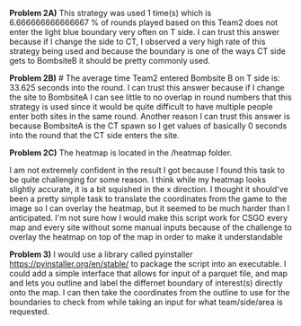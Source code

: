 **Problem 2A)** This strategy was used 1 time(s) which is 6.666666666666667 % of rounds played based on this Team2 does not enter the light blue boundary very often on T side. I can trust this answer because if I change the side to CT, I observed a very high rate of this strategy being used and because the boundary is one of the ways CT side gets to BombsiteB it should be pretty commonly used.

**Problem 2B)** # The average time Team2 entered Bombsite B on T side is: 33.625 seconds into the round. I can trust this answer because if I change the site to BombsiteA I can see little to no overlap in round numbers that this strategy is used since it would be quite difficult to have multiple people enter both sites in the same round. Another reason I can trust this answer is because BombsiteA is the CT spawn so I get values of basically 0 seconds into the round that the CT side enters the site.

**Problem 2C)** The heatmap is located in the /heatmap folder. 

I am not extremely confident in the result I got because I found this task to be quite challenging for some reason. I think while my heatmap looks slightly accurate, it is a bit squished in the x direction. I thought it should've been a pretty simple task to translate the coordinates from the game to the image so I can overlay the heatmap, but it seemed to be much harder than I anticipated. I'm not sure how I would make this script work for CSGO every map and every site without some manual inputs because of the challenge to overlay the heatmap on top of the map in order to make it understandable 

**Problem 3)** I would use a library called pyinstaller https://pyinstaller.org/en/stable/ to package the script into an executable. I could add a simple interface that allows for input of a parquet file, and map and lets you outline and label the differnet boundary of interest(s) directly onto the map. I can then take the coordinates from the outline to use for the boundaries to check from while taking
an input for what team/side/area is requested.
